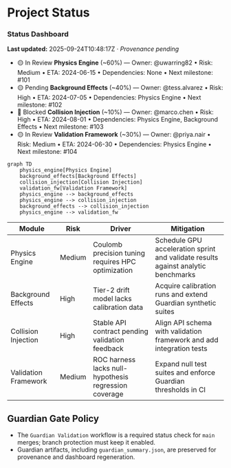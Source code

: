 # Project Status

<!-- DASHBOARD:BEGIN -->
<!-- (autogenerated, do not edit) -->

### Status Dashboard
**Last updated:** 2025-09-24T10:48:17Z · _Provenance pending_

- 🟡 In Review **Physics Engine** (~60%) — Owner: @uwarring82 • Risk: Medium • ETA: 2024-06-15 • Dependencies: None • Next milestone: #101
- 🟡 Pending **Background Effects** (~40%) — Owner: @tess.alvarez • Risk: High • ETA: 2024-07-05 • Dependencies: Physics Engine • Next milestone: #102
- 🔴 Blocked **Collision Injection** (~10%) — Owner: @marco.chen • Risk: High • ETA: 2024-08-01 • Dependencies: Physics Engine, Background Effects • Next milestone: #103
- 🟡 In Review **Validation Framework** (~30%) — Owner: @priya.nair • Risk: Medium • ETA: 2024-06-30 • Dependencies: Physics Engine • Next milestone: #104

```mermaid
graph TD
    physics_engine[Physics Engine]
    background_effects[Background Effects]
    collision_injection[Collision Injection]
    validation_fw[Validation Framework]
    physics_engine --> background_effects
    physics_engine --> collision_injection
    background_effects --> collision_injection
    physics_engine --> validation_fw
```

| Module | Risk | Driver | Mitigation |
| --- | --- | --- | --- |
| Physics Engine | Medium | Coulomb precision tuning requires HPC optimization | Schedule GPU acceleration sprint and validate results against analytic benchmarks |
| Background Effects | High | Tier-2 drift model lacks calibration data | Acquire calibration runs and extend Guardian synthetic suites |
| Collision Injection | High | Stable API contract pending validation feedback | Align API schema with validation framework and add integration tests |
| Validation Framework | Medium | ROC harness lacks null-hypothesis regression coverage | Expand null test suites and enforce Guardian thresholds in CI |
<!-- DASHBOARD:END -->

## Guardian Gate Policy

- The `Guardian Validation` workflow is a required status check for `main` merges; branch protection must keep it enabled.
- Guardian artifacts, including `guardian_summary.json`, are preserved for provenance and dashboard regeneration.
